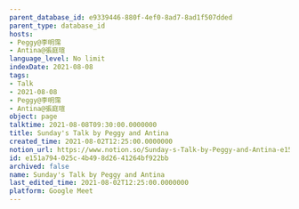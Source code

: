 ```yaml
---
parent_database_id: e9339446-880f-4ef0-8ad7-8ad1f507dded
parent_type: database_id
hosts:
- Peggy@李明霈
- Antina@張庭瑄
language_level: No limit
indexDate: 2021-08-08
tags:
- Talk
- 2021-08-08
- Peggy@李明霈
- Antina@張庭瑄
object: page
talktime: 2021-08-08T09:30:00.0000000
title: Sunday's Talk by Peggy and Antina
created_time: 2021-08-02T12:25:00.0000000
notion_url: https://www.notion.so/Sunday-s-Talk-by-Peggy-and-Antina-e151a794025c4b498d2641264bf922bb
id: e151a794-025c-4b49-8d26-41264bf922bb
archived: false
name: Sunday's Talk by Peggy and Antina
last_edited_time: 2021-08-02T12:25:00.0000000
platform: Google Meet
---
```







